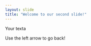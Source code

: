 ```yaml
---
layout: slide
title: "Welcome to our second slide!"
---
```

Your texta

Use the left arrow to go back!